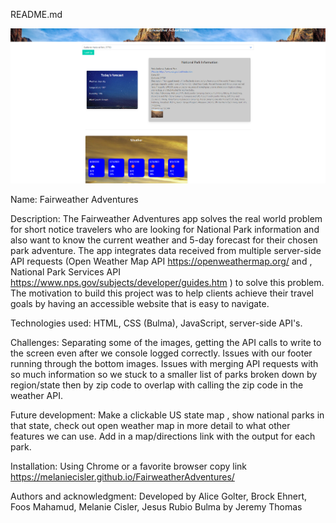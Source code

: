 README.md

![](image/FWAdventures.PNG)

Name: Fairweather Adventures

Description: The Fairweather Adventures app solves the real world problem for short notice travelers who are looking for  National Park information and also want to know the current weather and 5-day forecast for their chosen park adventure. The app integrates data received from multiple server-side API requests (Open Weather Map API https://openweathermap.org/ and , National Park Services API https://www.nps.gov/subjects/developer/guides.htm ) to solve this problem. The  motivation to build this project was to help clients achieve their travel goals by having an accessible website that is easy to navigate.

Technologies used: HTML, CSS (Bulma), JavaScript, server-side API's. 

Challenges:  Separating some of the images, getting the API calls to write to the screen even after we console logged correctly. Issues with our footer running through the bottom images. Issues with merging API requests with so much information so we stuck to a smaller list of parks broken down by region/state then by zip code to overlap with calling the zip code in the weather API.  


Future development: Make a clickable US state map , show national parks in that state, check out open weather map in more detail to what other features we can use. Add in a map/directions link with the output for each park. 


Installation: Using Chrome or a favorite browser copy link https://melaniecisler.github.io/FairweatherAdventures/ 

Authors and acknowledgment: Developed by Alice Golter, Brock Ehnert, Foos Mahamud, Melanie Cisler, Jesus Rubio
Bulma by Jeremy Thomas

